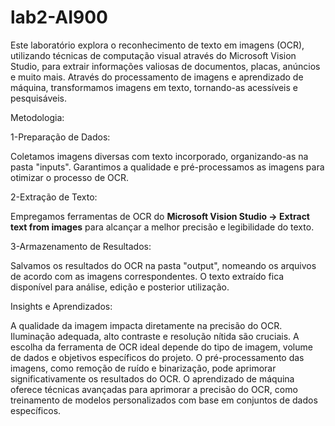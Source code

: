# lab2-AI900

Este laboratório explora o reconhecimento de texto em imagens (OCR), utilizando técnicas de computação visual através do Microsoft Vision Studio, para extrair informações valiosas de documentos, placas, anúncios e muito mais. Através do processamento de imagens e aprendizado de máquina, transformamos imagens em texto, tornando-as acessíveis e pesquisáveis.

Metodologia:

1-Preparação de Dados:

Coletamos imagens diversas com texto incorporado, organizando-as na pasta "inputs".
Garantimos a qualidade e pré-processamos as imagens para otimizar o processo de OCR.

2-Extração de Texto:

Empregamos ferramentas de OCR do <b>Microsoft Vision Studio -> Extract text from images</b> para alcançar a melhor precisão e legibilidade do texto.

3-Armazenamento de Resultados:

Salvamos os resultados do OCR na pasta "output", nomeando os arquivos de acordo com as imagens correspondentes.
O texto extraído fica disponível para análise, edição e posterior utilização.

Insights e Aprendizados:

A qualidade da imagem impacta diretamente na precisão do OCR. Iluminação adequada, alto contraste e resolução nítida são cruciais.
A escolha da ferramenta de OCR ideal depende do tipo de imagem, volume de dados e objetivos específicos do projeto.
O pré-processamento das imagens, como remoção de ruído e binarização, pode aprimorar significativamente os resultados do OCR.
O aprendizado de máquina oferece técnicas avançadas para aprimorar a precisão do OCR, como treinamento de modelos personalizados com base em conjuntos de dados específicos.
